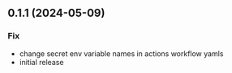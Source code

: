## 0.1.1 (2024-05-09)

### Fix

- change secret env variable names in actions workflow yamls
- initial release
